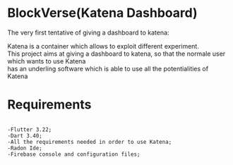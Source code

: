 # BlockVerse(Katena Dashboard)
The very first tentative of giving a dashboard to katena:

Katena is a container which allows to exploit different experiment.  
This project aims at giving a dashboard to katena, so that the normale user which wants to use Katena   
has an underling software which is able to use all the potentialities of Katena  


# Requirements
```

-Flutter 3.22;  
-Dart 3.40;  
-All the requirements needed in order to use Katena;  
-Radon Ide;   
-Firebase console and configuration files;    

```




